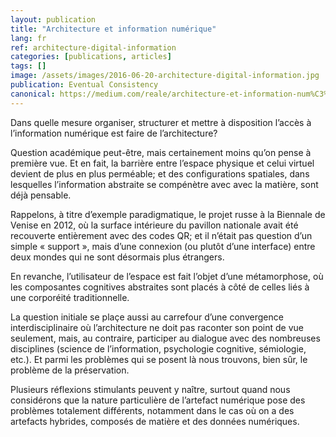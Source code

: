 ```yaml
---
layout: publication
title: "Architecture et information numérique"
lang: fr
ref: architecture-digital-information
categories: [publications, articles]
tags: []
image: /assets/images/2016-06-20-architecture-digital-information.jpg
publication: Eventual Consistency
canonical: https://medium.com/reale/architecture-et-information-num%C3%A9rique-5e82771f958d
---
```


Dans quelle mesure organiser, structurer et mettre à disposition l’accès à l’information numérique est faire de l’architecture?

Question académique peut-être, mais certainement moins qu’on pense à première vue. Et en fait, la barrière entre l’espace physique et celui virtuel devient de plus en plus perméable; et des configurations spatiales, dans lesquelles l’information abstraite se compénètre avec avec la matière, sont déjà pensable.

Rappelons, à titre d’exemple paradigmatique, le projet russe à la Biennale de Venise en 2012, où la surface intérieure du pavillon nationale avait été recouverte entièrement avec des codes QR; et il n’était pas question d’un simple « support », mais d’une connexion (ou plutôt d’une interface) entre deux mondes qui ne sont désormais plus étrangers.

En revanche, l’utilisateur de l’espace est fait l’objet d’une métamorphose, où les composantes cognitives abstraites sont placés à côté de celles liés à une corporéité traditionnelle.

La question initiale se plaçe aussi au carrefour d’une convergence interdisciplinaire où l’architecture ne doit pas raconter son point de vue seulement, mais, au contraire, participer au dialogue avec des nombreuses disciplines (science de l’information, psychologie cognitive, sémiologie, etc.). Et parmi les problèmes qui se posent là nous trouvons, bien sûr, le problème de la préservation.

Plusieurs réflexions stimulants peuvent y naître, surtout quand nous considérons que la nature particulière de l’artefact numérique pose des problèmes totalement différents, notamment dans le cas où on a des artefacts hybrides, composés de matière et des données numériques.

